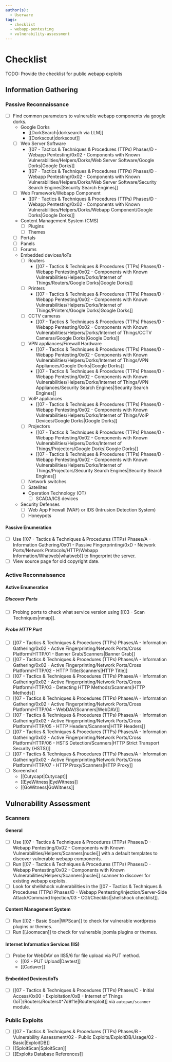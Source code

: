 ```yaml
---
author(s):
  - Userware
tags:
  - checklist
  - webapp-pentesting
  - vulnerability-assessment
---
```

# Checklist

TODO: Provide the checklist for public webapp exploits

## Information Gathering

### Passive Reconnaissance

- [ ] Find common parameters to vulnerable webapp components via google dorks.
	- Google Dorks
		- [[DorkSearch|dorksearch via LLM]]
		- [[Dorkscout|dorkscout]]
	- [ ] Web Server Software
		- [[07 - Tactics & Techniques & Procedures (TTPs) Phases/D - Webapp Pentesting/0x02 - Components with Known Vulnerabilities/Helpers/Dorks/Web Server Software/Google Dorks|Google Dorks]]
		- [[07 - Tactics & Techniques & Procedures (TTPs) Phases/D - Webapp Pentesting/0x02 - Components with Known Vulnerabilities/Helpers/Dorks/Web Server Software/Security Search Engines|Security Search Engines]]
	- [ ] Web Framework/Webapp Component
		- [[07 - Tactics & Techniques & Procedures (TTPs) Phases/D - Webapp Pentesting/0x02 - Components with Known Vulnerabilities/Helpers/Dorks/Webapp Component/Google Dorks|Google Dorks]]
	- Content Management System (CMS)
		- [ ] Plugins
		- [ ] Themes
	- [ ] Portals
	- [ ] Panels
	- [ ] Forums
	- Embedded devices/IoTs
		- [ ] Routers
			- [[07 - Tactics & Techniques & Procedures (TTPs) Phases/D - Webapp Pentesting/0x02 - Components with Known Vulnerabilities/Helpers/Dorks/Internet of Things/Routers/Google Dorks|Google Dorks]]
		- [ ] Printers
			- [[07 - Tactics & Techniques & Procedures (TTPs) Phases/D - Webapp Pentesting/0x02 - Components with Known Vulnerabilities/Helpers/Dorks/Internet of Things/Printers/Google Dorks|Google Dorks]]
		- [ ] CCTV cameras
			- [[07 - Tactics & Techniques & Procedures (TTPs) Phases/D - Webapp Pentesting/0x02 - Components with Known Vulnerabilities/Helpers/Dorks/Internet of Things/CCTV Cameras/Google Dorks|Google Dorks]]
		- [ ] VPN appliances/Firewall Hardware
			- [[07 - Tactics & Techniques & Procedures (TTPs) Phases/D - Webapp Pentesting/0x02 - Components with Known Vulnerabilities/Helpers/Dorks/Internet of Things/VPN Appliances/Google Dorks|Google Dorks]]
			- [[07 - Tactics & Techniques & Procedures (TTPs) Phases/D - Webapp Pentesting/0x02 - Components with Known Vulnerabilities/Helpers/Dorks/Internet of Things/VPN Appliances/Security Search Engines|Security Search Engines]]
		- [ ] VoIP appliances
			- [[07 - Tactics & Techniques & Procedures (TTPs) Phases/D - Webapp Pentesting/0x02 - Components with Known Vulnerabilities/Helpers/Dorks/Internet of Things/VoIP Devices/Google Dorks|Google Dorks]]
		- [ ] Projectors
			- [[07 - Tactics & Techniques & Procedures (TTPs) Phases/D - Webapp Pentesting/0x02 - Components with Known Vulnerabilities/Helpers/Dorks/Internet of Things/Projectors/Google Dorks|Google Dorks]]
			- [[07 - Tactics & Techniques & Procedures (TTPs) Phases/D - Webapp Pentesting/0x02 - Components with Known Vulnerabilities/Helpers/Dorks/Internet of Things/Projectors/Security Search Engines|Security Search Engines]]
		- [ ] Network switches
		- [ ] Satellites
		- Operation Technology (OT)
			- [ ] SCADA/ICS devices
	- Security Defenses
		- [ ] Web App Firewall (WAF) or IDS (Intrusion Detection System)
		- [ ] Honeypots

#### Passive Enumeration

- [ ] Use [[07 - Tactics & Techniques & Procedures (TTPs) Phases/A - Information Gathering/0x01 - Passive Fingerprinting/0xD - Network Ports/Network Protocols/HTTP/Webapp Information/Whatweb|whatweb]] to fingerprint the server.
- [ ] View source page for old copyright date.

### Active Reconnaissance

#### Active Enumeration

##### Discover Ports

- [ ] Probing ports to check what service version using [[03 - Scan Techniques|nmap]].

##### Probe HTTP Port

- [ ] [[07 - Tactics & Techniques & Procedures (TTPs) Phases/A - Information Gathering/0x02 - Active Fingerprinting/Network Ports/Cross Platform/HTTP/01 - Banner Grab/Scanners|Banner Grab]]
- [ ] [[07 - Tactics & Techniques & Procedures (TTPs) Phases/A - Information Gathering/0x02 - Active Fingerprinting/Network Ports/Cross Platform/HTTP/02 - HTTP Title/Scanners|HTTP Title]]
- [ ] [[07 - Tactics & Techniques & Procedures (TTPs) Phases/A - Information Gathering/0x02 - Active Fingerprinting/Network Ports/Cross Platform/HTTP/03 - Detecting HTTP Methods/Scanners|HTTP Methods]]
- [ ] [[07 - Tactics & Techniques & Procedures (TTPs) Phases/A - Information Gathering/0x02 - Active Fingerprinting/Network Ports/Cross Platform/HTTP/04 - WebDAV/Scanners|WebDAV]]
- [ ] [[07 - Tactics & Techniques & Procedures (TTPs) Phases/A - Information Gathering/0x02 - Active Fingerprinting/Network Ports/Cross Platform/HTTP/05 - HTTP Headers/Scanners|HTTP Headers]]
- [ ] [[07 - Tactics & Techniques & Procedures (TTPs) Phases/A - Information Gathering/0x02 - Active Fingerprinting/Network Ports/Cross Platform/HTTP/06 - HSTS Detection/Scanners|HTTP Strict Transport Security (HSTS)]]
- [ ] [[07 - Tactics & Techniques & Procedures (TTPs) Phases/A - Information Gathering/0x02 - Active Fingerprinting/Network Ports/Cross Platform/HTTP/07 - HTTP Proxy/Scanners|HTTP Proxy]]
- [ ] Screenshot
	- [[Cutycapt|Cutycapt]]
	- [[EyeWitness|EyeWitness]]
	- [[GoWitness|GoWitness]]

## Vulnerability Assessment

### Scanners

#### General

- [ ] Use [[07 - Tactics & Techniques & Procedures (TTPs) Phases/D - Webapp Pentesting/0x02 - Components with Known Vulnerabilities/Helpers/Scanners|nuclei]] with a default templates to discover vulnerable webapp components.
- [ ] Run [[07 - Tactics & Techniques & Procedures (TTPs) Phases/D - Webapp Pentesting/0x02 - Components with Known Vulnerabilities/Helpers/Scanners|nuclei]] scanner to discover for existing webapp exploits.
- [ ] Look for shellshock vulnerabilities in the [[07 - Tactics & Techniques & Procedures (TTPs) Phases/D - Webapp Pentesting/Injection/Server-Side Attack/Command Injection/03 - CGI/Checklist|shellshock checklist]].

#### Content Management System

- [ ] Run [[02 - Basic Scan|WPScan]] to check for vulnerable wordpress plugins or themes.
- [ ] Run [[Joomscan]] to check for vulnerable joomla plugins or themes.

#### Internet Information Services (IIS)

- [ ] Probe for WebDAV on IIS5/6 for file upload via PUT method.
	- [[02 - PUT Upload|Davtest]]
	- [[Cadaver]]

#### Embedded Devices/IoTs

- [ ] [[07 - Tactics & Techniques & Procedures (TTPs) Phases/C - Initial Access/0x00 - Exploitation/0xB - Internet of Things (IoT)/Routers/Routers#^7d9f1e|Routersploit]] via `autopwn/scanner` module.

### Public Exploits

- [ ] [[07 - Tactics & Techniques & Procedures (TTPs) Phases/B - Vulnerability Assessment/02 - Public Exploits/ExploitDB/Usage/02 - Basic|ExploitDB]]
- [ ] [[SploitScan|SploitScan]]
- [ ] [[Exploits Database References]]